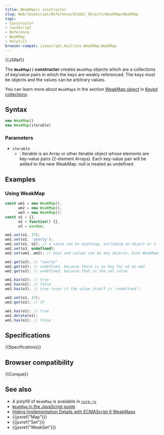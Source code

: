```yaml
---
title: WeakMap() constructor
slug: Web/JavaScript/Reference/Global_Objects/WeakMap/WeakMap
tags:
- Constructor
- JavaScript
- Reference
- WeakMap
- Polyfill
browser-compat: javascript.builtins.WeakMap.WeakMap
---
```

{{JSRef}}

The **`WeakMap()` constructor** creates `WeakMap` objects which are a
collections of key/value pairs in which the keys are weakly referenced. The keys
must be objects and the values can be arbitrary values.

You can learn more about `WeakMap`s in the section
[WeakMap object](/en-US/docs/Web/JavaScript/Guide/Keyed_collections#WeakMap_object)
in [Keyed collections](/en-US/docs/Web/JavaScript/Guide/Keyed_collections).

## Syntax

```js
new WeakMap()
new WeakMap(iterable)
```

### Parameters

- `iterable`
  - : Iterable is an Array or other iterable object whose elements are key-value
    pairs (2-element Arrays). Each key-value pair will be added to the new
    WeakMap. null is treated as undefined.

## Examples

### Using WeakMap

```js
const wm1 = new WeakMap(),
      wm2 = new WeakMap(),
      wm3 = new WeakMap();
const o1 = {},
      o2 = function() {},
      o3 = window;

wm1.set(o1, 37);
wm1.set(o2, 'azerty');
wm2.set(o1, o2); // a value can be anything, including an object or a function
wm2.set(o3, undefined);
wm2.set(wm1, wm2); // keys and values can be any objects. Even WeakMaps!

wm1.get(o2); // "azerty"
wm2.get(o2); // undefined, because there is no key for o2 on wm2
wm2.get(o3); // undefined, because that is the set value

wm1.has(o2); // true
wm2.has(o2); // false
wm2.has(o3); // true (even if the value itself is 'undefined')

wm3.set(o1, 37);
wm3.get(o1); // 37

wm1.has(o1); // true
wm1.delete(o1);
wm1.has(o1); // false
```

## Specifications

{{Specifications}}

## Browser compatibility

{{Compat}}

## See also

- A polyfill of `WeakMap` is available in
  [`core-js`](https://github.com/zloirock/core-js#weakmap)
- [`WeakMap` in the JavaScript guide](/en-US/docs/Web/JavaScript/Guide/Keyed_collections#WeakMap_object)
- [Hiding Implementation Details with ECMAScript 6 WeakMaps](http://fitzgeraldnick.com/weblog/53/)
- {{jsxref("Map")}}
- {{jsxref("Set")}}
- {{jsxref("WeakSet")}}
